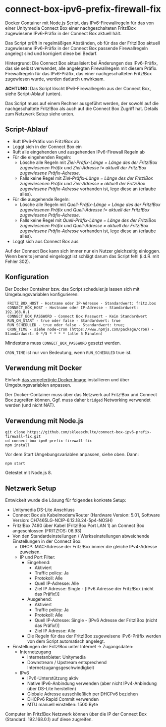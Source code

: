 # connect-box-ipv6-prefix-firewall-fix

Docker Container mit Node.js Script, das IPv6-Firewallregeln für das von einer Unitymedia Connect Box einer
nachgeschalteten Fritz!Box zugewiesene IPv6-Präfix in der Connect Box aktuell hält.

Das Script prüft in regelmäßigen Abständen, ob für das der Fritz!Box aktuell zugewiesene IPv6-Präfix in der Connect Box
passende Firewallregeln angelegt sind und korrigiert diese bei Bedarf.

Hintergrund: Die Connect Box aktualisiert bei Änderungen des IPv6-Präfix, das sie selbst verwendet, alle angelegten
Firewallregeln mit diesem Präfix. Firewallregeln für das IPv6-Präfix, das einer nachgeschalteten Fritz!Box zugewiesen
wurde, werden dadurch unwirksam.

**ACHTUNG:** Das Script löscht IPv6-Firewallregeln aus der Connect Box, siehe Script-Ablauf (unten).

Das Script muss auf einem Rechner ausgeführt werden, der sowohl auf die nachgeschaltete Fritz!Box als auch auf die
Connect Box Zugriff hat. Details zum Netzwerk Setup siehe unten.

## Script-Ablauf

- Ruft IPv6-Präfix von Fritz!Box ab
- Loggt sich in der Connect Box ein
- Ruft alle eingehenden und ausgehenden IPv6-Firewall Regeln ab
- Für die eingehenden Regeln:
  - Lösche alle Regeln mit *Ziel-Präfix-Länge = Länge des der Fritz!Box zugewiesenen Präfix* und *Ziel-Adresse !=
    aktuell der Fritz!Box zugewiesene Präfix-Adresse*.
  - Falls keine Regel mit *Ziel-Präfix-Länge = Länge des der Fritz!Box zugewiesenen Präfix* und *Ziel-Adresse = aktuell
    der Fritz!Box zugewiesene Präfix-Adresse* vorhanden ist, lege diese an (erlaube alles).
- Für die ausgehende Regeln:
  - Lösche alle Regeln mit *Quell-Präfix-Länge = Länge des der Fritz!Box zugewiesenen Präfix* und *Quell-Adresse !=
    aktuell der Fritz!Box zugewiesene Präfix-Adresse*.
  - Falls keine Regel mit *Quell-Präfix-Länge = Länge des der Fritz!Box zugewiesenen Präfix* und *Quell-Adresse =
    aktuell der Fritz!Box zugewiesene Präfix-Adresse* vorhanden ist, lege diese an (erlaube alles).
- Loggt sich aus Connect Box aus

Auf der Connect Box kann sich immer nur ein Nutzer gleichzeitig einloggen. Wenn bereits jemand eingeloggt ist schlägt
darum das Script fehl (i.d.R. mit Fehler 302).

## Konfiguration

Der Docker Container bzw. das Script scheduler.js lassen sich mit Umgebungsvariablen konfigurieren:

     FRITZ_BOX_HOST - Hostname oder IP-Adresse - Standardwert: fritz.box
     CONNECT_BOX_HOST - Hostname oder IP-Adresse - Standardwert: 192.168.0.1
     CONNECT_BOX_PASSWORD - Connect Box Passwort - Kein Standardwert
     RUN_ON_START - true oder false - Standardwert: true
     RUN_SCHEDULED - true oder false - Standardwert: true;
     CRON_TIME - siehe node-cron (https://www.npmjs.com/package/cron) - Standardwert: 0 */5 * * * * (alle 5 Minuten)
     
Mindestens muss `CONNECT_BOX_PASSWORD` gesetzt werden.

`CRON_TIME` ist nur von Bedeutung, wenn `RUN_SCHEDULED` true ist.

## Verwendung mit Docker

Einfach [das vorgefertigte Docker Image](https://hub.docker.com/r/skleeschulte/connect-box-ipv6-prefix-firewall-fix/)
installieren und über Umgebungsvariablen anpassen.

Der Docker-Container muss über das Netzwerk auf Fritz!Box und Connect Box zugreifen können. Ggf. muss daher `bridged`
Networking verwendet werden (und nicht NAT).

## Verwendung mit Node.js

    git clone https://github.com/skleeschulte/connect-box-ipv6-prefix-firewall-fix.git
    cd connect-box-ipv6-prefix-firewall-fix
    npm install

Vor dem Start Umgebungsvariablen anpassen, siehe oben. Dann:

    npm start
    
Getestet mit Node.js 8.

## Netzwerk Setup

Entwickelt wurde die Lösung für folgendes konkrete Setup:

- Unitymedia DS-Lite Anschluss
- Connect Box als Kabelmodem/Router (Hardware Version: 5.01, Software Version: CH7465LG-NCIP-6.12.18.24-5p4-NOSH)
- Fritz!Box 7490 über Kabel (Fritz!Box Port LAN 1) an Connect Box angeschlossen (FRITZ!OS: 06.93)
- Von den Standardeinstellungen / Werkseinstellungen abweichende Einstellungen in der Connect Box:
  - DHCP: MAC-Adresse der Fritz!Box immer die gleiche IPv4-Adresse zuweisen.
  - IP und Port Filter:
    - Eingehend:
      - Aktiviert
      - Traffic policy: Ja
      - Protokoll: Alle
      - Quell IP-Adresse: Alle
      - Ziel IP Adresse: Single - [IPv6 Adresse der Fritz!Box (nicht das Präfix!)]
    - Ausgehend:
      - Aktiviert
      - Traffic policy: Ja
      - Protokoll: Alle
      - Quell IP-Adresse: Single - [IPv6 Adresse der Fritz!Box (nicht das Präfix!)]
      - Ziel IP Adresse: Alle
    - Die Regeln für das der Fritz!Box zugeweisene IPv6-Präfix werden von dem Script automatisch angelegt.
- Einstellungen der Fritz!Box unter Internet -> Zugangsdaten:
  - Internetzugang
    - Internetanbieter: Unitymedia
    - Downstream / Upstream entsprechend Internetzugangsgeschwindigkeit
  - IPv6
    - IPv6-Unterstützung aktiv
    - Native IPv6-Anbindung verwenden (aber nicht IPv4-Anbindung über DS-Lite herstellen)
    - Globale Adresse ausschließlich per DHCPv6 beziehen
    - DHCPv6 Rapid Commit verwenden
    - MTU manuell einstellen: 1500 Byte

Computer im Fritz!Box Netzwerk können über die IP der Connect Box (Standard: 192.168.0.1) auf diese zugreifen.